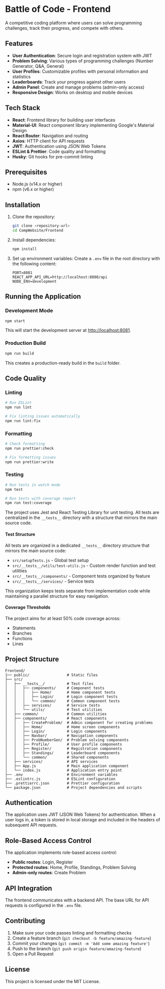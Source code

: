 # Battle of Code - Frontend

A competitive coding platform where users can solve programming challenges, track their progress, and compete with others.

## Features

- **User Authentication**: Secure login and registration system with JWT
- **Problem Solving**: Various types of programming challenges (Number Generator, Q&A, General)
- **User Profiles**: Customizable profiles with personal information and statistics
- **Leaderboards**: Track your progress against other users
- **Admin Panel**: Create and manage problems (admin-only access)
- **Responsive Design**: Works on desktop and mobile devices

## Tech Stack

- **React**: Frontend library for building user interfaces
- **Material-UI**: React component library implementing Google's Material Design
- **React Router**: Navigation and routing
- **Axios**: HTTP client for API requests
- **JWT**: Authentication using JSON Web Tokens
- **ESLint & Prettier**: Code quality and formatting
- **Husky**: Git hooks for pre-commit linting

## Prerequisites

- Node.js (v14.x or higher)
- npm (v6.x or higher)

## Installation

1. Clone the repository:

   ```bash
   git clone <repository-url>
   cd CompWebsite/Frontend
   ```

2. Install dependencies:

   ```bash
   npm install
   ```

3. Set up environment variables:
   Create a `.env` file in the root directory with the following content:

   ```env
   PORT=8081
   REACT_APP_API_URL=http://localhost:8080/api
   NODE_ENV=development
   ```

## Running the Application

### Development Mode

```bash
npm start
```

This will start the development server at [http://localhost:8081](http://localhost:8081).

### Production Build

```bash
npm run build
```

This creates a production-ready build in the `build` folder.

## Code Quality

### Linting

```bash
# Run ESLint
npm run lint

# Fix linting issues automatically
npm run lint:fix
```

### Formatting

```bash
# Check formatting
npm run prettier:check

# Fix formatting issues
npm run prettier:write
```

### Testing

```bash
# Run tests in watch mode
npm test

# Run tests with coverage report
npm run test:coverage
```

The project uses Jest and React Testing Library for unit testing. All tests are centralized in the `__tests__` directory with a structure that mirrors the main source code.

#### Test Structure

All tests are organized in a dedicated `__tests__` directory structure that mirrors the main source code:

- `src/setupTests.js` - Global test setup
- `src/__tests__/utils/test-utils.js` - Custom render function and test utilities
- `src/__tests__/components/` - Component tests organized by feature
- `src/__tests__/services/` - Service tests

This organization keeps tests separate from implementation code while maintaining a parallel structure for easy navigation.

#### Coverage Thresholds

The project aims for at least 50% code coverage across:

- Statements
- Branches
- Functions
- Lines

## Project Structure

```text
Frontend/
├── public/                 # Static files
├── src/
│   ├── __tests__/          # Test files
│   │   ├── components/     # Component tests
│   │   │   ├── Home/       # Home component tests
│   │   │   ├── Login/      # Login component tests
│   │   │   └── common/     # Common component tests
│   │   ├── services/       # Service tests
│   │   └── utils/          # Test utilities
│   ├── common/             # Common utilities
│   ├── components/         # React components
│   │   ├── CreateProblem/  # Admin component for creating problems
│   │   ├── Home/           # Home screen components
│   │   ├── Login/          # Login components
│   │   ├── Navbar/         # Navigation components
│   │   ├── ProbNumberGen/  # Problem solving components
│   │   ├── Profile/        # User profile components
│   │   ├── Register/       # Registration components
│   │   ├── Standings/      # Leaderboard components
│   │   └── common/         # Shared components
│   ├── services/           # API services
│   ├── App.js              # Main application component
│   └── index.js            # Application entry point
├── .env                    # Environment variables
├── .eslintrc.js            # ESLint configuration
├── .prettierrc.json        # Prettier configuration
└── package.json            # Project dependencies and scripts
```

## Authentication

The application uses JWT (JSON Web Tokens) for authentication. When a user logs in, a token is stored in local storage and included in the headers of subsequent API requests.

## Role-Based Access Control

The application implements role-based access control:

- **Public routes**: Login, Register
- **Protected routes**: Home, Profile, Standings, Problem Solving
- **Admin-only routes**: Create Problem

## API Integration

The frontend communicates with a backend API. The base URL for API requests is configured in the `.env` file.

## Contributing

1. Make sure your code passes linting and formatting checks
2. Create a feature branch (`git checkout -b feature/amazing-feature`)
3. Commit your changes (`git commit -m 'Add some amazing feature'`)
4. Push to the branch (`git push origin feature/amazing-feature`)
5. Open a Pull Request

## License

This project is licensed under the MIT License.
